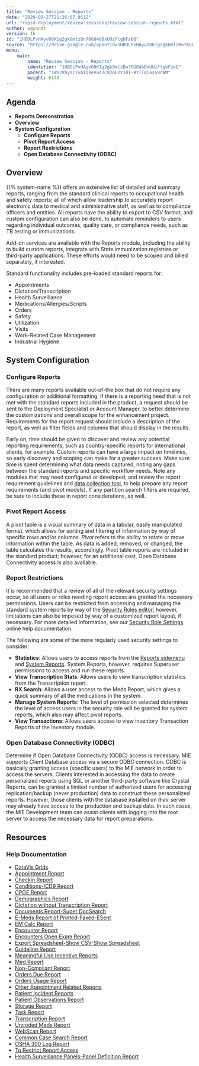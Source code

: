 ```yaml
---
title: "Review Session - Reports"
date: "2020-02-27T21:26:07.051Z"
url: "rapid-deployment/review-sessions/review-session-reports.html"
author: aquandt
version: 16
id: "1HBDLPvHAyvO8K1g2gk8mlzBn76G84bBxUUiFlgbFzbQ"
source: "https://drive.google.com/open?id=1HBDLPvHAyvO8K1g2gk8mlzBn76G84bBxUUiFlgbFzbQ"
menu:
    main:
        name: "Review Session - Reports"
        identifier: "1HBDLPvHAyvO8K1g2gk8mlzBn76G84bBxUUiFlgbFzbQ"
        parent: "1Ws2Vhysc7vAiQXeVws2C92oE2Y10i-BYITqCos59cWM"
        weight: 6140
---
```

## Agenda

* <strong>Reports Demonstration</strong>
* <strong>Overview</strong>
* <strong>System Configuration</strong>
    * <strong>Configure Reports</strong>
    * <strong>Pivot Report Access</strong>
    * <strong>Report Restrictions</strong>
    * <strong>Open Database Connectivity (ODBC)</strong>

## Overview

{{% system-name %}} offers an extensive list of detailed and summary reports, ranging from the standard clinical reports to occupational health and safety reports; all of which allow leadership to accurately report electronic data to medical and administrative staff, as well as to compliance officers and entities. All reports have the ability to export to CSV format, and custom configuration can also be done, to automate reminders to users regarding individual outcomes, quality care, or compliance needs, such as TB testing or immunizations.

Add-on services are available with the Reports module, including the ability to build custom reports, integrate with State immunization registries or third-party applications. These efforts would need to be scoped and billed separately, if interested.

Standard functionality includes pre-loaded standard reports for:

* Appointments
* Dictation/Transcription
* Health Surveillance
* Medications/Allergies/Scripts
* Orders
* Safety
* Utilization
* Visits
* Work-Related Case Management
* Industrial Hygiene

## System Configuration

### Configure Reports

There are many reports available out-of-the box that do not require any configuration or additional formatting. If there is a reporting need that is not met with the standard reports included in the product, a request should be sent to the Deployment Specialist or Account Manager, to better determine the customizations and overall scope for the enhancement project. Requirements for the report request should include a description of the report, as well as filter fields and columns that should display in the results.

Early on, time should be given to discover and review any potential reporting requirements, such as country-specific reports for international clients, for example. Custom reports can have a large impact on timelines, so early discovery and scoping can make for a greater success. Make sure time is spent determining what data needs captured, noting any gaps between the standard reports and specific workflow needs. Note any modules that may need configured or developed, and review the report requirement guidelines and [data collection tool](https://drive.google.com/file/d/0B5Hsu0mf2-tkQ2Rqak5lZGNhRXc/view), to help prepare any report requirements (and pivot models). If any partition search filters are required, be sure to include these in report considerations, as well.

### Pivot Report Access

A pivot table is a visual summary of data in a tabular, easily manipulated format, which allows for sorting and filtering of information by way of specific rows and/or columns. *Pivot* refers to the ability to rotate or move information within the table. As data is added, removed, or changed, the table calculates the results, accordingly. Pivot table reports are included in the standard product; however, for an additional cost, Open Database Connectivity access is also available.

### Report Restrictions

It is recommended that a review of all of the relevant security settings occur, so all users or roles needing report access are granted the necessary permissions. Users can be restricted from accessing and managing the standard system reports by way of the [Security Roles editor](https://system/?func=admin&subfunc=roleeditor&t=Security+Role+Editor&tabmodule=admin&tabselect=Security+Roles); however, limitations can also be imposed by way of a customized report layout, if necessary. For more detailed information, see our [Security Role Settings](../../general-functionality/system-administration/security/security-role-settings.html) online help documentation.

The following are some of the more regularly used security settings to consider:

* <strong>Statistics</strong>: Allows users to access reports from the [Reports sidemenu](https://system/?f=layout&module=reports&name=reports&tabmodule=reports) and [System Reports](https://system/?f=admin&s=system_report&tabmodule=admin&tabselect=System+Report). System Reports, however, requires Superuser permissions to access and run these reports.
* <strong>View Transcription Stats</strong>: Allows users to view transcription statistics from the Transcription report.
* <strong>RX Search</strong>: Allows a user access to the Meds Report, which gives a quick summary of all the medications in the system.
* <strong>Manage System Reports</strong>: The level of permission selected determines the level of access users in the security role will be granted for system reports, which also may affect pivot reports.
* <strong>View Transactions</strong>: Allows users access to view inventory Transaction Reports of the Inventory module.

### Open Database Connectivity (ODBC)

Determine if Open Database Connectivity (ODBC) access is necessary. MIE supports Client Database access via a secure ODBC connection. ODBC is basically granting access (specific users) to the MIE network in order to access the servers. Clients interested in accessing the data to create personalized reports using SQL or another third-party software like Crystal Reports, can be granted a limited number of authorized users for accessing replication/backup (never production) data to construct these personalized reports. However, those clients with the database installed on *their* server may already have access to the production and backup data. In such cases, the MIE Development team can assist clients with logging into the root server to access the necessary data for report preparations.

## Resources

### Help Documentation

* [DataVis Grids](../../general-functionality/reports/using-datavis-grids-data-tools.html)
* [Appointment Report](../../general-functionality/reports/appointment-report.html)
* [Checkin Report](../../general-functionality/reports/checkin-reports.html)
* [Conditions-ICD9 Report](../../general-functionality/reports/conditions-icd-9-report.html)
* [CPOE Report](https://drive.google.com/open?id=0B5Hsu0mf2-tkS2NLYzZVTzdNdHM)
* [Demographics Report](../../general-functionality/reports/demographics-report.html)
* [Dictation without Transcription Report](../../general-functionality/reports/dictation-without-transcription-report.html)
* [Documents Report-Super DocSearch](../../general-functionality/reports/documents-report-super-document-type-search.html)
* [E-Meds Report of Printed-Faxed-ESent](../../general-functionality/reports/e-meds-report.html)
* [EM Calc Report](https://drive.google.com/open?id=0B5Hsu0mf2-tkNWJVMjlqNWdUTDQ)
* [Encounter Report](../../general-functionality/reports/encounter-report.html)
* [Encounters Open Exam Report](../../general-functionality/reports/open-encounters-report.html)
* [Export Spreadsheet-Show CSV-Show Spreadsheet](../../general-functionality/reports/exporting-report-data.html)
* [Guideline Report](../../general-functionality/reports/guideline-report.html)
* [Meaningful Use Incentive Reports](../../general-functionality/reports/meaningful-use-reports.html)
* [Med Report](../../general-functionality/reports/medication-report.html)
* [Non-Compliant Report](../../general-functionality/reports/non-compliant-report.html)
* [Orders Due Report](../../general-functionality/reports/orders-due-report.html)
* [Orders Usage Report](../../general-functionality/reports/orders-usage-report.html)
* [Other Appointment Related Reports](../../general-functionality/reports/additional-appointment-related-reports.html)
* [Patient Incident Reports](../../general-functionality/reports/incidents-report.html)
* [Patient Observations Report](../../general-functionality/reports/observations-report.html)
* [Storage Report](../../general-functionality/reports/storage-report.html)
* [Task Report](../../general-functionality/reports/task-report.html)
* [Transcription Report](../../general-functionality/reports/transcription-report.html)
* [Uncoded Meds Report](../../general-functionality/reports/uncoded-medications-report.html)
* [WebScan Report](../../general-functionality/reports/webscan-report.html)
* [Common Case Search Report](../../general-functionality/reports/common-case-search-report.html)
* [OSHA 300 Log Report](../../general-functionality/reports/osha-300-log-report.html)
* [To Restrict Report Access](../../general-functionality/reports/to-restrict-report-access.html)
* [Health Surveillance Panels-Panel Definition Report](../../general-functionality/reports/panel-definition-report.html)
